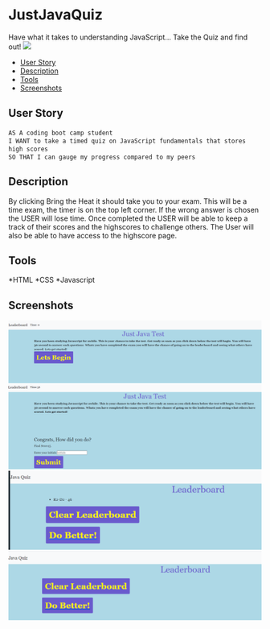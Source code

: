 # JustJavaQuiz
Have what it takes to understanding JavaScript... Take the Quiz and find out!
<img style="-webkit-user-select: none;margin: auto;" src="https://static.wikia.nocookie.net/digimon/images/1/15/DotAgumon_vg.gif/revision/latest?cb=20081027135117">

  * [User Story](#userstory)
  * [Description](#Description)
  * [Tools](#Tools)
  * [Screenshots](#Screenshots)


## User Story
```
AS A coding boot camp student
I WANT to take a timed quiz on JavaScript fundamentals that stores high scores
SO THAT I can gauge my progress compared to my peers
```
## Description
By clicking Bring the Heat it should take you to your exam. This will be a time exam, the timer is on the top left corner. If the wrong answer is chosen the USER will lose time. Once completed the USER will be able to keep a track of their scores and the highscores to challenge others. The User will also be able to have access to the highscore page. 

## Tools 
*HTML
*CSS
*Javascript

## Screenshots

<img src="/assets/images/frontpage.PNG"> 
<img src="/assets/images/Exam completed.PNG"> 
<img src="/assets/images/Leaderboard.PNG"> 
<img src="/assets/images/cleared leaderboard.PNG"> 
